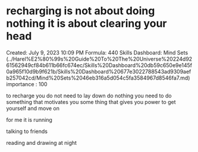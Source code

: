 # recharging is not about doing nothing it is about clearing your head

Created: July 9, 2023 10:09 PM
Formula: 440
Skills Dashboard: Mind Sets  (../Harel%E2%80%99s%20Guide%20To%20The%20Universe%20224d9261562949cf84b611b66fc674ec/Skills%20Dashboard%20db59c650e9e145f0a965f10d9b9f621b/Skills%20Dashboard%20677e3022788543ad9309aefb257042cd/Mind%20Sets%2046eb316a5d054c5fa3584967d8546fa7.md)
importance : 100

to recharge you do not need to lay down do nothing you need to do something that motivates you some thing that gives you power to get yourself and move on 

for me it is running 

talking to friends

reading and drawing at night